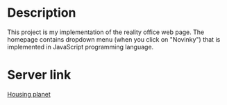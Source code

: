 # Description
This project is my implementation of the reality office web page. The homepage contains dropdown menu (when you click on "Novinky") that is implemented in JavaScript programming language.

# Server link
<a href="http://housingplanet.mzf.cz/">Housing planet </a>
